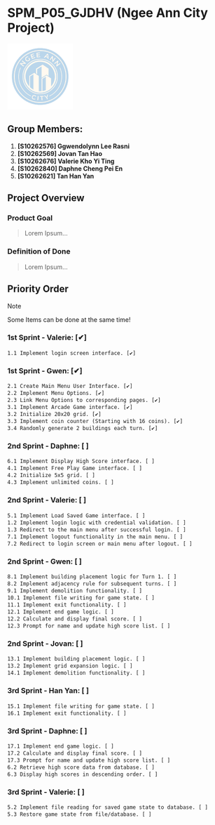 # SPM_P05_GJDHV (Ngee Ann City Project)

<img src="assets/images/icon2.png" alt="drawing" width="150"/>

## Group Members:
1. **[S10262576] Ggwendolynn Lee Rasni**
2. **[S10262569] Jovan Tan Hao**
3. **[S10262676] Valerie Kho Yi Ting**
4. **[S10262840] Daphne Cheng Pei En**
5. **[S10262621] Tan Han Yan**

## Project Overview
### Product Goal 
> Lorem Ipsum...

### Definition of Done 
> Lorem Ipsum...

## Priority Order
> [!NOTE]
> Some Items can be done at the same time!

### 1st Sprint - Valerie: [✔]
    1.1 Implement login screen interface. [✔]

### 1st Sprint -  Gwen: [✔]
    2.1 Create Main Menu User Interface. [✔]
    2.2 Implement Menu Options. [✔]
    2.3 Link Menu Options to corresponding pages. [✔]
    3.1 Implement Arcade Game interface. [✔]
    3.2 Initialize 20x20 grid. [✔]
    3.3 Implement coin counter (Starting with 16 coins). [✔]
    3.4 Randomly generate 2 buildings each turn. [✔]

### 2nd Sprint -  Daphne: [ ]
    6.1 Implement Display High Score interface. [ ]
    4.1 Implement Free Play Game interface. [ ]
    4.2 Initialize 5x5 grid. [ ]
    4.3 Implement unlimited coins. [ ]

### 2nd Sprint -  Valerie: [ ]
    5.1 Implement Load Saved Game interface. [ ]
    1.2 Implement login logic with credential validation. [ ] 
    1.3 Redirect to the main menu after successful login. [ ]
    7.1 Implement logout functionality in the main menu. [ ]
    7.2 Redirect to login screen or main menu after logout. [ ]

### 2nd Sprint -  Gwen: [ ]
    8.1 Implement building placement logic for Turn 1. [ ]
    8.2 Implement adjacency rule for subsequent turns. [ ]
    9.1 Implement demolition functionality. [ ]
    10.1 Implement file writing for game state. [ ]
    11.1 Implement exit functionality. [ ]
    12.1 Implement end game logic. [ ]
    12.2 Calculate and display final score. [ ]
    12.3 Prompt for name and update high score list. [ ]

### 2nd Sprint -  Jovan: [ ]
    13.1 Implement building placement logic. [ ]
    13.2 Implement grid expansion logic. [ ]
    14.1 Implement demolition functionality. [ ]

### 3rd Sprint -  Han Yan: [ ]
    15.1 Implement file writing for game state. [ ]
    16.1 Implement exit functionality. [ ]

### 3rd Sprint -  Daphne: [ ]
    17.1 Implement end game logic. [ ]
    17.2 Calculate and display final score. [ ]
    17.3 Prompt for name and update high score list. [ ]
    6.2 Retrieve high score data from database. [ ]
    6.3 Display high scores in descending order. [ ]

### 3rd Sprint -  Valerie: [ ]
    5.2 Implement file reading for saved game state to database. [ ]
    5.3 Restore game state from file/database. [ ]
